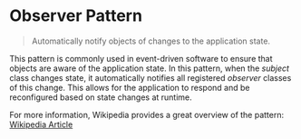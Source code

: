 # Observer Pattern

> Automatically notify objects of changes to the application state.

This pattern is commonly used in event-driven software to ensure that objects are aware of the application state. In this pattern, when the _subject_ class changes state, it automatically notifies all registered _observer_ classes of this change. This allows for the application to respond and be reconfigured based on state changes at runtime.

For more information, Wikipedia provides a great overview of the pattern: [Wikipedia Article](https://en.wikipedia.org/wiki/Observer_pattern)